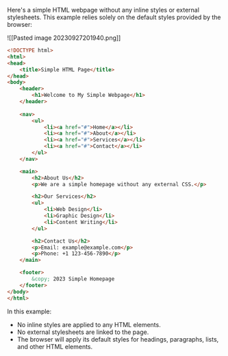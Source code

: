 Here's a simple HTML webpage without any inline styles or external stylesheets. This example relies solely on the default styles provided by the browser:

![[Pasted image 20230927201940.png]]


```html
<!DOCTYPE html>
<html>
<head>
    <title>Simple HTML Page</title>
</head>
<body>
    <header>
        <h1>Welcome to My Simple Webpage</h1>
    </header>
    
    <nav>
        <ul>
            <li><a href="#">Home</a></li>
            <li><a href="#">About</a></li>
            <li><a href="#">Services</a></li>
            <li><a href="#">Contact</a></li>
        </ul>
    </nav>

    <main>
        <h2>About Us</h2>
        <p>We are a simple homepage without any external CSS.</p>

        <h2>Our Services</h2>
        <ul>
            <li>Web Design</li>
            <li>Graphic Design</li>
            <li>Content Writing</li>
        </ul>

        <h2>Contact Us</h2>
        <p>Email: example@example.com</p>
        <p>Phone: +1 123-456-7890</p>
    </main>

    <footer>
        &copy; 2023 Simple Homepage
    </footer>
</body>
</html>
```

In this example:

- No inline styles are applied to any HTML elements.
- No external stylesheets are linked to the page.
- The browser will apply its default styles for headings, paragraphs, lists, and other HTML elements.
